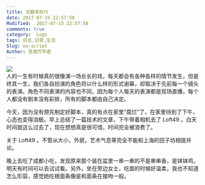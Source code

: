 ```yaml
---
title: 无脚本执行
date: 2017-07-15 22:57:58
Modified:  2017-07-15 22:57:58
comments: true
category:  Logs
tags: 日志,记录,生活
Slug: no-script
Author: 苍南竹竿君
---
```

![](http://wx3.sinaimg.cn/mw690/ad108d28gy1fhdpovkvvkj20rs0d9k4m.jpg)  
人的一生有时候真的很像演一场长长的戏，每天都会有各种各样的情节发生，但是终其一生，我们各自扮演的角色将以什么样的形式谢幕，却取决于先前每一个镜头的表演。角色不同表演的内容也不同，因为每个人每天的表演都是现场直播，每个人都没有剧本没有彩排，所有的脚本都由自己决定。<!--more-->  

今天，因为没有预先制定好脚本，真的有点在家里“腐烂”了，在家里待到了下午，心态也变得消极。早上总结了一篇技术的文章，下午带着相机去了 Loft49 。白天时间就这么过去了，现在想想真是很可惜，时间完全被浪费了。  

关于 Loft49 。不管从大小，外貌，艺术气息等完全不能和上海的田子坊相提并论。  

晚上去吃了成都小吃，发现原来那个装在盆里一串一串的不是串串香，是钵钵鸡，明天有时间可以去试试看。另外，坐在旁边女士，吃面的时候好温柔，我也不知道怎么形容，感觉她吃根面条像是和面条在接吻一般。